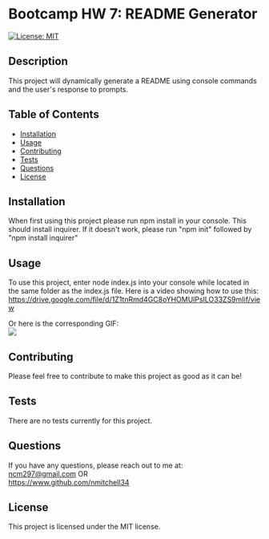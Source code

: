 # Bootcamp HW 7: README Generator
  [![License: MIT](https://img.shields.io/badge/License-MIT-yellow.svg)](https://opensource.org/licenses/MIT)
  ## Description 
  
  This project will dynamically generate a README using console commands and the user's response to prompts.
  
  
  ## Table of Contents
  
  * [Installation](#installation)
  * [Usage](#usage)
  * [Contributing](#contributing)
  * [Tests](#tests)
  * [Questions](#questions)
  * [License](#license)
  
  
  ## Installation
  When first using this project please run npm install in your console. This should install inquirer. If it doesn't work, please run "npm init" followed by "npm install inquirer"
  
  
  ## Usage 
  To use this project, enter node index.js into your console while located in the same folder as the index.js file.
  Here is a video showing how to use this: https://drive.google.com/file/d/1Z1tnRmd4GC8oYHOMUlPsILO33ZS9mIif/view

  Or here is the corresponding GIF:<br>
  ![](./BootcampHW7.gif)
  
  ## Contributing
  Please feel free to contribute to make this project as good as it can be!
  
  ## Tests
  There are no tests currently for this project.
  
  
  ## Questions
  If you have any questions, please reach out to me at:<br>ncm297@gmail.com OR<br>https://www.github.com/nmitchell34
  
  
  ## License
  
  This project is licensed under the MIT license.
  
  